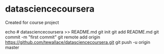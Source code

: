 # datasciencecoursera
Created for course project


echo # datasciencecoursera >> README.md
git init
git add README.md
git commit -m "first commit"
git remote add origin https://github.com/tewallace/datasciencecoursera.git
git push -u origin master
